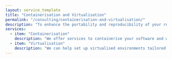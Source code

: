 ```yaml
---
layout: service_template
title: "Containerisation and Virtualisation"
permalink: "/consulting/containerisation-and-virtualisation/"
description: "To enhance the portability and reproducibility of your research, we offer services in containerisation and virtualisation. These techniques ensure that your software runs consistently across different computing environments."
services:
  - item: "Containerisation"
    description: "We offer services to containerise your software and workflows using tools like Apptainer or Docker, ensuring that they can run consistently across different computing environments."
  - item: "Virtualisation"
    description: "We can help set up virtualised environments tailored to your research needs, allowing for isolated and repeatable computational experiments."
---
```

